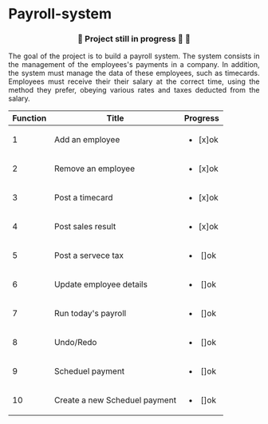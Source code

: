 # Payroll-system

### <p align="center" > 🚧  Project still in progress 🚀 🚧

<p align ="justify"> The goal of the project is to build a payroll system. The system consists in the management of the employees's payments in a company. In addition, the system must manage the data of these employees, such as timecards. Employees must receive their their salary at the correct time,
using the method they prefer, obeying various rates and taxes deducted from the salary.</p>



| Function |             Title              |     Progress               |
| -------- | -------------------------------| :---:|     
|     1    |  Add an employee               |<ul><li>[x]ok</li></ul> |
|     2    |  Remove an employee            |<ul><li>[x]ok</li></ul> |
|     3    |  Post a timecard               |<ul><li>[x]ok</li></ul> |
|     4    |  Post sales result             |<ul><li>[x]ok</li></ul> |
|     5    |  Post a servece tax            |<ul><li>[]ok</li></ul> |
|     6    |  Update employee details       |<ul><li>[]ok</li></ul> |
|     7    |  Run today's payroll           |<ul><li>[]ok</li></ul> | 
|     8    |  Undo/Redo                     |<ul><li>[]ok</li></ul> |
|     9    |  Scheduel payment              |<ul><li>[]ok</li></ul> | 
|    10    |  Create a new Scheduel payment |<ul><li>[]ok</li></ul> |



